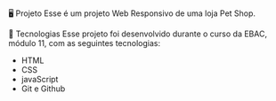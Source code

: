 🖥️ Projeto
Esse é um projeto Web Responsivo de uma loja Pet Shop.

🚀 Tecnologias
Esse projeto foi desenvolvido durante o curso da EBAC, módulo 11, com as seguintes tecnologias:

- HTML
- CSS
- javaScript
- Git e Github
